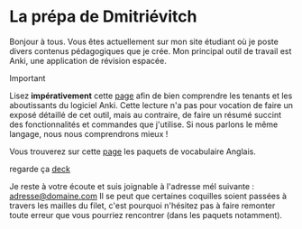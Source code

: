# La prépa de Dmitriévitch

Bonjour à tous. Vous êtes actuellement sur mon site étudiant où je poste divers contenus pédagogiques que je crée.
Mon principal outil de travail est Anki, une application de révision espacée.

>[!IMPORTANT]
>Lisez **impérativement** cette [page](documentation.md) afin de bien comprendre les tenants et les aboutissants du logiciel Anki. Cette lecture n'a pas
>pour vocation de faire un exposé détaillé de cet outil, mais au contraire, de faire un résumé succint des fonctionnalités et commandes que j'utilise. Si nous parlons le même langage,
>nous nous comprendrons mieux !

Vous trouverez sur cette [page](anglais.md) les paquets de vocabulaire Anglais.

regarde ça [deck](Anglais.apkg)

Je reste à votre écoute et suis joignable à l'adresse mél suivante : adresse@domaine.com
Il se peut que certaines coquilles soient passées à travers les mailles du filet, c'est pourquoi n'hésitez pas à faire remonter toute erreur que vous pourriez rencontrer (dans les paquets notamment).

